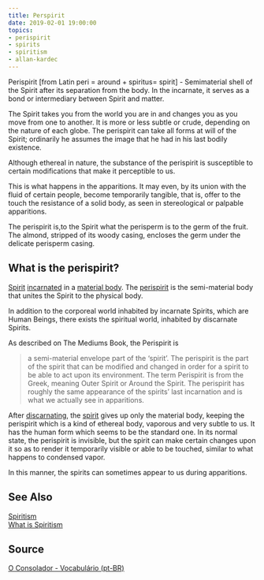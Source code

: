 ```yaml
---
title: Perspirit
date: 2019-02-01 19:00:00
topics:
- perispirit
- spirits
- spiritism
- allan-kardec
---
```


Perispirit [from Latin peri = around + spiritus= spirit] - Semimaterial shell
of the Spirit after its separation from the body.  In the incarnate, it serves
as a bond or intermediary between Spirit and matter. 

The Spirit takes you from the world you are in and changes you as you move from
one to another. It is more or less subtle or crude, depending on the nature of
each globe. The perispirit can take all forms at will of the Spirit; ordinarily
he assumes the image that he had in his last bodily existence. 

Although ethereal in nature, the substance of the perispirit is susceptible to
certain modifications that make it perceptible to us. 

This is what happens in the apparitions. It may even, by its union with the
fluid of certain people, become temporarily tangible, that is, offer to the
touch the resistance of a solid body, as seen in stereological or palpable
apparitions. 

The perispirit is,to the Spirit what the perisperm is to the germ of the fruit.
The almond, stripped of its woody casing, encloses the germ under the delicate
perisperm casing.

## What is the perispirit?
[Spirit](/about/spirits) [incarnated](/about/incarnation) in a [material body](/about/physical-body). The [perispirit](/about/perispirit)
is the semi-material body that unites the Spirit to the physical body.

In addition to the corporeal world inhabited by incarnate Spirits, which are Human Beings, there exists the spiritual world, inhabited by discarnate Spirits.

As described on The Mediums Book, the Perispirit is

> a semi-material envelope part of the ‘spirit’. The perispirit is the part of the spirit that can be modified and changed in order for a spirit to be able to act upon its environment. The term Perispirit is from the Greek, meaning Outer Spirit or Around the Spirit. The perispirit has roughly the same appearance of the spirits’ last incarnation and is what we actually see in apparitions. 

After [discarnating](/about/discarnation), the [spirit](/about/spirit) gives up only the material body, 
keeping the perispirit which is a kind of ethereal body, vaporous and very subtle to us. 
It has the human form which seems to be the standard one. In its normal state, the perispirit is invisible, 
but the spirit can make certain changes upon it so as to render it temporarily visible or able to be 
touched, similar to what happens to condensed vapor.

In this manner, the spirits can sometimes appear to us during apparitions.

## See Also
[Spiritism](/spiritism)  
[What is Spiritism](/spiritism/about)

## Source
[O Consolador - Vocabulário (pt-BR)](http://www.oconsolador.com.br/linkfixo/vocabulario/principal.html)
